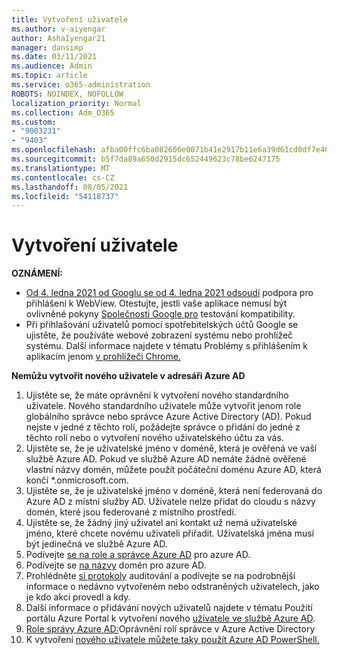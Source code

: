 ```yaml
---
title: Vytvoření uživatele
ms.author: v-aiyengar
author: AshaIyengar21
manager: dansimp
ms.date: 03/11/2021
ms.audience: Admin
ms.topic: article
ms.service: o365-administration
ROBOTS: NOINDEX, NOFOLLOW
localization_priority: Normal
ms.collection: Adm_O365
ms.custom:
- "9003231"
- "9403"
ms.openlocfilehash: afba00ffc6ba082606e0071b41e2917b11e6a39d61cd0df7e468f0238f2ed8e8
ms.sourcegitcommit: b5f7da89a650d2915dc652449623c78be6247175
ms.translationtype: MT
ms.contentlocale: cs-CZ
ms.lasthandoff: 08/05/2021
ms.locfileid: "54118737"
---
```

# <a name="create-user"></a>Vytvoření uživatele

**OZNÁMENÍ:**

- [Od 4. ledna 2021 od Googlu se od 4. ledna 2021 odsoudí](/azure/active-directory/external-identities/google-federation#deprecation-of-webview-sign-in-support) podpora pro přihlášení k WebView. Otestujte, jestli vaše aplikace nemusí být ovlivněné pokyny [Společnosti Google pro](https://go.microsoft.com/fwlink/?linkid=2157323) testování kompatibility.
- Při přihlašování uživatelů pomocí spotřebitelských účtů Google se ujistěte, že používáte webové zobrazení systému nebo prohlížeč systému. Další informace najdete v tématu Problémy s přihlášením k aplikacím jenom [v prohlížeči Chrome.](/office365/troubleshoot/miscellaneous/chrome-behavior-affects-applications)

**Nemůžu vytvořit nového uživatele v adresáři Azure AD**

1. Ujistěte se, že máte oprávnění k vytvoření nového standardního uživatele. Nového standardního uživatele může vytvořit jenom role globálního správce nebo správce Azure Active Directory (AD). Pokud nejste v jedné z těchto rolí, požádejte správce o přidání do jedné z těchto rolí nebo o vytvoření nového uživatelského účtu za vás.
1. Ujistěte se, že je uživatelské jméno v doméně, která je ověřená ve vaší službě Azure AD. Pokud ve službě Azure AD nemáte žádné ověřené vlastní názvy domén, můžete použít počáteční doménu Azure AD, která končí *.onmicrosoft.com.
1. Ujistěte se, že je uživatelské jméno v doméně, která není federovaná do Azure AD z místní služby AD. Uživatele nelze přidat do cloudu s názvy domén, které jsou federované z místního prostředí.
1. Ujistěte se, že žádný jiný uživatel ani kontakt už nemá uživatelské jméno, které chcete novému uživateli přiřadit. Uživatelská jména musí být jedinečná ve službě Azure AD.
1. Podívejte [se na role a správce Azure AD](https://portal.azure.com/#blade/Microsoft_AAD_IAM/ActiveDirectoryMenuBlade/RolesAndAdministrators) pro azure AD.
1. Podívejte se [na názvy](https://portal.azure.com/#blade/Microsoft_AAD_IAM/ActiveDirectoryMenuBlade/RolesAndAdministrators) domén pro azure AD.
1. Prohlédněte [si protokoly](https://portal.azure.com/#blade/Microsoft_AAD_IAM/ActiveDirectoryMenuBlade/RolesAndAdministrators) auditování a podívejte se na podrobnější informace o nedávno vytvořeném nebo odstraněných uživatelech, jako je kdo akci provedl a kdy.
1. Další informace o přidávání nových uživatelů najdete v tématu Použití portálu Azure Portal k vytvoření nového [uživatele ve službě Azure AD](/azure/active-directory/active-directory-users-create-azure-portal).
1. [Role správy Azure AD:](/azure/active-directory/active-directory-assign-admin-roles)Oprávnění rolí správce v Azure Active Directory
1. K vytvoření [nového uživatele můžete taky použít Azure AD PowerShell.](/powershell/module/azuread/new-azureaduser?view=azureadps-2.0)
